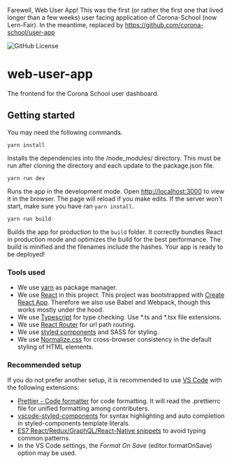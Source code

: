 Farewell, Web User App! This was the first (or rather the first one that lived longer than a few weeks) user facing application of Corona-School (now Lern-Fair).
In the meantime, replaced by https://github.com/corona-school/user-app

![GitHub License](https://img.shields.io/github/license/corona-school/web-user-app)

# web-user-app

The frontend for the Corona School user dashboard.


## Getting started

You may need the following commands.

`yarn install`

Installs the dependencies into the /node_modules/ directory. This must be run after cloning the directory and each update to the package.json file.

`yarn run dev`

Runs the app in the development mode. Open [http://localhost:3000](http://localhost:3000) to view it in the browser. The page will reload if you make edits. If the server won't start, make sure you have ran `yarn install`.

`yarn run build`

Builds the app for production to the `build` folder. It correctly bundles React in production mode and optimizes the build for the best performance. The build is minified and the filenames include the hashes. Your app is ready to be deployed!

### Tools used

- We use [yarn](https://yarnpkg.com/) as package manager.
- We use [React](https://reactjs.org/) in this project. This project was bootstrapped with [Create React App](https://create-react-app.dev/). Therefore we also use Babel and Webpack, though this works mostly under the hood.
- We use [Typescript](https://www.typescriptlang.org/) for type checking. Use \*.ts and \*.tsx file extensions.
- We use [React Router](https://reacttraining.com/react-router/web) for url path routing.
- We use [styled components](https://styled-components.com/) and SASS for styling.
- We use [Normalize.css](https://necolas.github.io/normalize.css) for cross-browser consistency in the default styling of HTML elements.

### Recommended setup

If you do not prefer another setup, it is recommended to use [VS Code](https://code.visualstudio.com/) with the following extensions:
- [Prettier - Code formatter](https://marketplace.visualstudio.com/items?itemName=esbenp.prettier-vscode) for code formatting. It will read the .prettierrc file for unified formatting among contributers.
- [vscode-styled-components](https://marketplace.visualstudio.com/items?itemName=jpoissonnier.vscode-styled-components) for syntax highlighting and auto completion in styled-components template literals.
- [ES7 React/Redux/GraphQL/React-Native snippets](https://marketplace.visualstudio.com/items?itemName=dsznajder.es7-react-js-snippets) to avoid typing common patterns.
- In the VS Code settings, the _Format On Save_ (editor.formatOnSave) option may be used.
